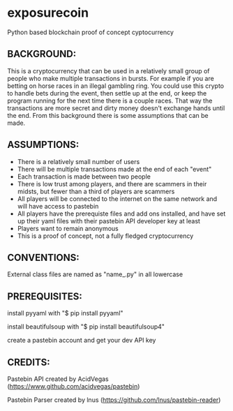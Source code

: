 # exposurecoin
Python based blockchain proof of concept cyptocurrency


## BACKGROUND:

This is a cryptocurrency that can be used in a relatively small group of people who make multiple transactions in bursts.  For example if you are betting on horse races in an illegal gambling ring.  You could use this crypto to handle bets during the event, then settle up at the end, or keep the program running for the next time there is a couple races.  That way the transactions are more secret and dirty money doesn't exchange hands until the end.  From this background there is some assumptions that can be made.


## ASSUMPTIONS:
 - There is a relatively small number of users
 - There will be multiple transactions made at the end of each "event"
 - Each transaction is made between two people
 - There is low trust among players, and there are scammers in their midsts, but fewer than a third of players are scammers
 - All players will be connected to the internet on the same network and will have access to pastebin
 - All players have the prerequiste files and add ons installed, and have set up their yaml files with their pastebin API developer key at least
 - Players want to remain anonymous
 - This is a proof of concept, not a fully fledged cryptocurrency


## CONVENTIONS:

External class files are named as "name_.py" in all lowercase


## PREREQUISITES:

install pyyaml with "$ pip install pyyaml"

install beautifulsoup with "$ pip install beautifulsoup4"

create a pastebin account and get your dev API key


## CREDITS: 

Pastebin API created by AcidVegas (https://www.github.com/acidvegas/pastebin)

Pastebin Parser created by lnus (https://github.com/lnus/pastebin-reader)